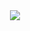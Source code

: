 <div align="center">
  <img src="https://readme-typing-svg.herokuapp.com?font=Roboto&color=red&size=24&lines=👋+Hello,+I'm+Chaimaa+Chouhaibi;I'm+a+Web+and+mobile+Developer;Be+Welcome!+😊" />
</div>
